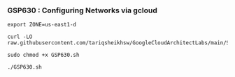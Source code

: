 ### GSP630 :  Configuring Networks via gcloud 

```
export ZONE=us-east1-d
```

```
curl -LO raw.githubusercontent.com/tariqsheikhsw/GoogleCloudArchitectLabs/main/Solutions/GSP630.sh

sudo chmod +x GSP630.sh

./GSP630.sh
```





